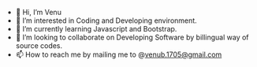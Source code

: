 - 👋 Hi, I’m Venu
- 👀 I’m interested in Coding and Developing environment.
- 🌱 I’m currently learning Javascript and Bootstrap.
- 💞️ I’m looking to collaborate on Developing Software by billingual way of source codes.
- 📫 How to reach me by mailing me to @venub.1705@gmail.com

<!---
Venu0458/Venu0458 is a ✨ special ✨ repository because its `README.md` (this file) appears on your GitHub profile.
You can click the Preview link to take a look at your changes.
--->
